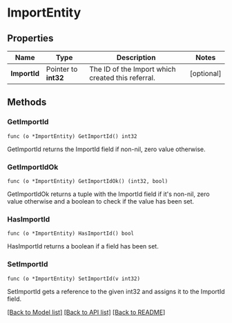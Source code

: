 # ImportEntity

## Properties

Name | Type | Description | Notes
------------ | ------------- | ------------- | -------------
**ImportId** | Pointer to **int32** | The ID of the Import which created this referral. | [optional] 

## Methods

### GetImportId

`func (o *ImportEntity) GetImportId() int32`

GetImportId returns the ImportId field if non-nil, zero value otherwise.

### GetImportIdOk

`func (o *ImportEntity) GetImportIdOk() (int32, bool)`

GetImportIdOk returns a tuple with the ImportId field if it's non-nil, zero value otherwise
and a boolean to check if the value has been set.

### HasImportId

`func (o *ImportEntity) HasImportId() bool`

HasImportId returns a boolean if a field has been set.

### SetImportId

`func (o *ImportEntity) SetImportId(v int32)`

SetImportId gets a reference to the given int32 and assigns it to the ImportId field.


[[Back to Model list]](../README.md#documentation-for-models) [[Back to API list]](../README.md#documentation-for-api-endpoints) [[Back to README]](../README.md)


